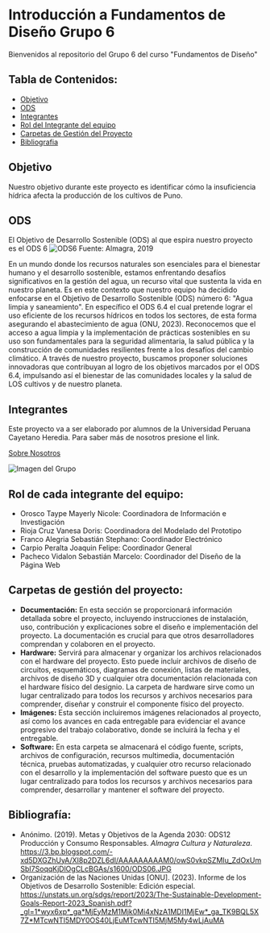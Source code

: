 ﻿# Introducción a Fundamentos de Diseño Grupo 6
Bienvenidos al repositorio del Grupo 6 del curso "Fundamentos de Diseño"

## Tabla de Contenidos:

 - [Objetivo](https://github.com/sebastianfranco1342/FundamentosdeDisenoGrupo6/blob/main/README.md#objetivo)
 - [ODS](https://github.com/sebastianfranco1342/FundamentosdeDisenoGrupo6/blob/main/README.md#ods)
 - [Integrantes](https://github.com/sebastianfranco1342/FundamentosdeDisenoGrupo6/blob/main/README.md#integrantes)
 - [Rol del Integrante del equipo](https://github.com/sebastianfranco1342/FundamentosdeDisenoGrupo6/blob/main/README.md#rol-de-cada-integrante-del-equipo)
 - [Carpetas de Gestión del Proyecto](https://github.com/sebastianfranco1342/FundamentosdeDisenoGrupo6/blob/main/README.md#carpetas-de-gesti%C3%B3n-del-proyecto)
 - [Bibliografia](https://github.com/sebastianfranco1342/FundamentosdeDisenoGrupo6/blob/main/README.md#bibliograf%C3%ADa)



## Objetivo

Nuestro objetivo durante este proyecto es identificar cómo la insuficiencia hídrica afecta la producción de los cultivos de Puno.

## ODS
El Objetivo de Desarrollo Sostenible (ODS) al que espira nuestro proyecto es el ODS 6
![ODS6](https://github.com/sebastianfranco1342/FundamentosdeDisenoGrupo6/blob/main/Carpetas%20del%20Proyecto/Im%C3%A1genes/ODS6.JPG)
Fuente: Almagra, 2019

En un mundo donde los recursos naturales son esenciales para el bienestar humano y el desarrollo sostenible, estamos enfrentando desafíos significativos en la gestión del agua, un recurso vital que sustenta la vida en nuestro planeta. Es en este contexto que nuestro equipo ha decidido enfocarse en el Objetivo de Desarrollo Sostenible (ODS) número 6: "Agua limpia y saneamiento". En específico el ODS 6.4 el cual pretende lograr el uso eficiente de los recursos hídricos en todos los sectores, de esta forma asegurando el abastecimiento de agua (ONU, 2023).
Reconocemos que el acceso a agua limpia y la implementación de prácticas sostenibles en su uso son fundamentales para la seguridad alimentaria, la salud pública y la construcción de comunidades resilientes frente a los desafíos del cambio climático. A través de nuestro proyecto, buscamos proponer soluciones innovadoras que contribuyan al logro de los objetivos marcados por el ODS 6.4, impulsando así el bienestar de las comunidades locales y la salud de LOS cultivos y de nuestro planeta.


## Integrantes
Este proyecto va a ser elaborado por alumnos de la Universidad Peruana Cayetano Heredia. Para saber más de nosotros presione el link. 

[Sobre Nosotros](https://github.com/sebastianfranco1342/FundamentosdeDisenoGrupo6/blob/main/FdD/Entregables/Sobre_Nosotros.md)


![Imagen del Grupo](https://github.com/sebastianfranco1342/FundamentosdeDisenoGrupo6/blob/main/Carpetas%20del%20Proyecto/Im%C3%A1genes/fotogrupal.jpeg?raw=true)

## Rol de cada integrante del equipo:

- Orosco Taype Mayerly Nicole: Coordinadora de Información e Investigación
- Rioja Cruz Vanesa Doris: Coordinadora del Modelado del Prototipo
- Franco Alegria Sebastián Stephano: Coordinador Electrónico
- Carpio Peralta Joaquin Felipe: Coordinador General
- Pacheco Vidalon Sebastián Marcelo: Coordinador del Diseño de la Página Web

## Carpetas de gestión del proyecto:

 - **Documentación:** En esta sección se proporcionará información detallada sobre el proyecto, incluyendo instrucciones de instalación, uso, contribución y explicaciones sobre el diseño e implementación del proyecto. La documentación es crucial para que otros desarrolladores comprendan y colaboren en el proyecto.
 - **Hardware:** Servirá para almacenar y organizar los archivos relacionados con el hardware del proyecto. Esto puede incluir archivos de diseño de circuitos, esquemáticos, diagramas de conexión, listas de materiales, archivos de diseño 3D y cualquier otra documentación relacionada con el hardware físico del designio. La carpeta de hardware sirve como un lugar centralizado para todos los recursos y archivos necesarios para comprender, diseñar y construir el componente físico del proyecto.
 - **Imágenes:** Esta sección incluiremos imágenes relacionados al proyecto, así como los avances en cada entregable para evidenciar el avance progresivo del trabajo colaborativo, donde se incluirá la fecha y el entregable.
 - **Software:** En esta carpeta se almacenará el código fuente, scripts, archivos de configuración, recursos multimedia, documentación técnica, pruebas automatizadas, y cualquier otro recurso relacionado con el desarrollo y la implementación del software puesto que es un lugar centralizado para todos los recursos y archivos necesarios para comprender, desarrollar y mantener el software del proyecto.

## Bibliografía:
- Anónimo. (2019). Metas y Objetivos de la Agenda 2030: ODS12 Producción y Consumo Responsables. *Almagra Cultura y Naturaleza*. https://3.bp.blogspot.com/-xd5DXGZhUyA/XI8p2DZL6dI/AAAAAAAAAM0/owS0vkpSZMIu_ZdOxUmSbI7SoqqKjDlOgCLcBGAs/s1600/ODS06.JPG
- Organización de las Naciones Unidas [ONU]. (2023). Informe de los Objetivos de Desarrollo Sostenible: Edición especial. https://unstats.un.org/sdgs/report/2023/The-Sustainable-Development-Goals-Report-2023_Spanish.pdf?_gl=1*wyx6xp*_ga*MjEyMzM1Mjk0Mi4xNzA1MDI1MjEw*_ga_TK9BQL5X7Z*MTcwNTI5MDY0OS40LjEuMTcwNTI5MjM5My4wLjAuMA


